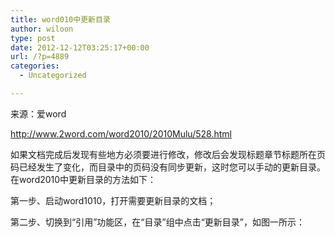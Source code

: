 ```yaml
---
title: word010中更新目录
author: wiloon
type: post
date: 2012-12-12T03:25:17+00:00
url: /?p=4889
categories:
  - Uncategorized

---
```

来源：爱word

http://www.2word.com/word2010/2010Mulu/528.html

如果文档完成后发现有些地方必须要进行修改，修改后会发现标题章节标题所在页码已经发生了变化，而目录中的页码没有同步更新，这时您可以手动的更新目录。在word2010中更新目录的方法如下：

第一步、启动word1010，打开需要更新目录的文档；

第二步、切换到“引用”功能区，在“目录”组中点击“更新目录”，如图一所示：